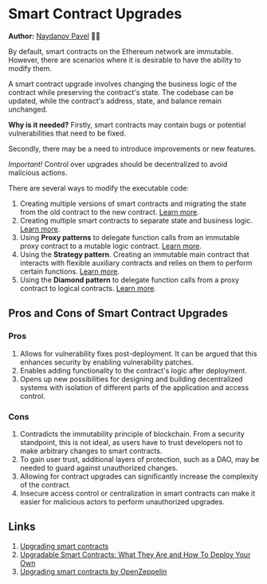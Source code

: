 # Smart Contract Upgrades

**Author:** [Naydanov Pavel](https://github.com/PavelNaydanov) 🕵️‍♂️

By default, smart contracts on the Ethereum network are immutable. However, there are scenarios where it is desirable to have the ability to modify them.

A smart contract upgrade involves changing the business logic of the contract while preserving the contract's state. The codebase can be updated, while the contract's address, state, and balance remain unchanged.

**Why is it needed?**
Firstly, smart contracts may contain bugs or potential vulnerabilities that need to be fixed.

Secondly, there may be a need to introduce improvements or new features.

_Important!_ Control over upgrades should be decentralized to avoid malicious actions.

There are several ways to modify the executable code:

1. Creating multiple versions of smart contracts and migrating the state from the old contract to the new contract. [Learn more](./method-1/readme.md).
2. Creating multiple smart contracts to separate state and business logic. [Learn more](./method-2/readme.md).
3. Using **Proxy patterns** to delegate function calls from an immutable proxy contract to a mutable logic contract. [Learn more](./method-3/readme.md).
4. Using the **Strategy pattern**. Creating an immutable main contract that interacts with flexible auxiliary contracts and relies on them to perform certain functions. [Learn more](./method-4/readme.md).
5. Using the **Diamond pattern** to delegate function calls from a proxy contract to logical contracts. [Learn more](./method-5/readme.md).

## Pros and Cons of Smart Contract Upgrades

### Pros

1. Allows for vulnerability fixes post-deployment. It can be argued that this enhances security by enabling vulnerability patches.
2. Enables adding functionality to the contract's logic after deployment.
3. Opens up new possibilities for designing and building decentralized systems with isolation of different parts of the application and access control.

### Cons

1. Contradicts the immutability principle of blockchain. From a security standpoint, this is not ideal, as users have to trust developers not to make arbitrary changes to smart contracts.
2. To gain user trust, additional layers of protection, such as a DAO, may be needed to guard against unauthorized changes.
3. Allowing for contract upgrades can significantly increase the complexity of the contract.
4. Insecure access control or centralization in smart contracts can make it easier for malicious actors to perform unauthorized upgrades.

## Links
1. [Upgrading smart contracts](https://ethereum.org/en/developers/docs/smart-contracts/upgrading/)
2. [Upgradable Smart Contracts: What They Are and How To Deploy Your Own](https://blog.chain.link/upgradable-smart-contracts/)
3. [Upgrading smart contracts by OpenZeppelin](https://docs.openzeppelin.com/learn/upgrading-smart-contracts#whats-in-an-upgrade)
